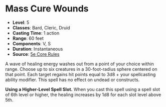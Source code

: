 # Mass Cure Wounds

- **Level**: 5
- **Classes**: Bard, Cleric, Druid
- **Casting Time**: 1 action
- **Range**: 60 feet
- **Components**: V, S
- **Duration**: Instantaneous
- **Source**: [5e Core Rules](http://dnd.wizards.com/articles/features/systems-reference-document-srd)

A wave of healing energy washes out from a point of your choice within range. Choose up to six creatures in a 30-foot-radius sphere centered on that point. Each target regains hit points equal to 3d8 + your spellcasting ability modifier. This spell has no effect on undead or constructs.

**Using a Higher-Level Spell Slot.** When you cast this spell using a spell slot of 6th level or higher, the healing increases by 1d8 for each slot level above 5th.
